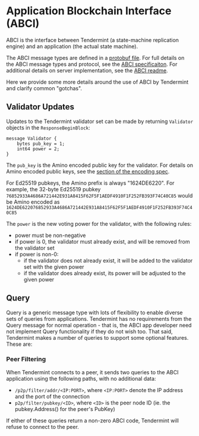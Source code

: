 # Application Blockchain Interface (ABCI)

ABCI is the interface between Tendermint (a state-machine replication engine)
and an application (the actual state machine).

The ABCI message types are defined in a [protobuf
file](https://github.com/tendermint/abci/blob/master/types/types.proto).
For full details on the ABCI message types and protocol, see the [ABCI
specificaiton](https://github.com/tendermint/abci/blob/master/specification.rst).
For additional details on server implementation, see the [ABCI
readme](https://github.com/tendermint/abci#implementation).

Here we provide some more details around the use of ABCI by Tendermint and
clarify common "gotchas".

## Validator Updates

Updates to the Tendermint validator set can be made by returning `Validator`
objects in the `ResponseBeginBlock`:

```
message Validator {
    bytes pub_key = 1;
    int64 power = 2;
}
```

The `pub_key` is the Amino encoded public key for the validator. For details on
Amino encoded public keys, see the [section of the encoding spec](./encoding.md#public-key-cryptography).

For Ed25519 pubkeys, the Amino prefix is always "1624DE6220". For example, the 32-byte Ed25519 pubkey
`76852933A4686A721442E931A8415F62F5F1AEDF4910F1F252FB393F74C40C85` would be
Amino encoded as
`1624DE622076852933A4686A721442E931A8415F62F5F1AEDF4910F1F252FB393F74C40C85`

The `power` is the new voting power for the validator, with the
following rules:

- power must be non-negative
- if power is 0, the validator must already exist, and will be removed from the
  validator set
- if power is non-0:
    - if the validator does not already exist, it will be added to the validator
      set with the given power
    - if the validator does already exist, its power will be adjusted to the given power

## Query

Query is a generic message type with lots of flexibility to enable diverse sets
of queries from applications. Tendermint has no requirements from the Query
message for normal operation - that is, the ABCI app developer need not implement Query functionality if they do not wish too.
That said, Tendermint makes a number of queries to support some optional
features. These are:

### Peer Filtering

When Tendermint connects to a peer, it sends two queries to the ABCI application
using the following paths, with no additional data:

 - `/p2p/filter/addr/<IP:PORT>`, where `<IP:PORT>` denote the IP address and
   the port of the connection
 - `p2p/filter/pubkey/<ID>`, where `<ID>` is the peer node ID (ie. the
   pubkey.Address() for the peer's PubKey)

If either of these queries return a non-zero ABCI code, Tendermint will refuse
to connect to the peer.

